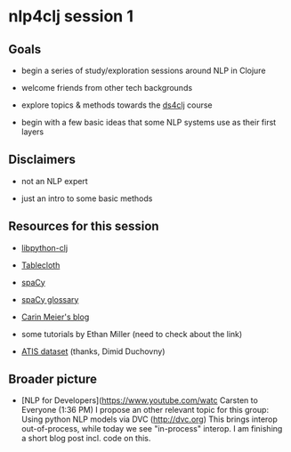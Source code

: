 # nlp4clj session 1

## Goals

- begin a series of study/exploration sessions around NLP in Clojure

- welcome friends from other tech backgrounds

- explore topics & methods towards the [ds4clj](https://scicloj.github.io/docs/community/groups/ds4clj/) course

- begin with a few basic ideas that some NLP systems use as their first layers

## Disclaimers

- not an NLP expert

- just an intro to some basic methods

## Resources for this session

- [libpython-clj](https://github.com/clj-python/libpython-clj)

- [Tablecloth](https://scicloj.github.io/tablecloth/index.html)

- [spaCy](https://spacy.io/)

- [spaCy glossary](https://github.com/explosion/spaCy/blob/master/spacy/glossary.py)

- [Carin Meier's blog](https://gigasquidsoftware.com/blog/categories/all/)

- some tutorials by Ethan Miller (need to check about the link)

- [ATIS dataset](https://github.com/howl-anderson/ATIS_dataset/blob/master/README.en-US.md) (thanks, Dimid Duchovny)

## Broader picture

- [NLP for Developers](https://www.youtube.com/watc
Carsten to Everyone (1:36 PM)
I propose an other relevant topic for this group:
Using python NLP models via DVC (http://dvc.org)
This brings interop out-of-process, while today we see "in-process" interop.
I am finishing a short blog post incl. code on this.